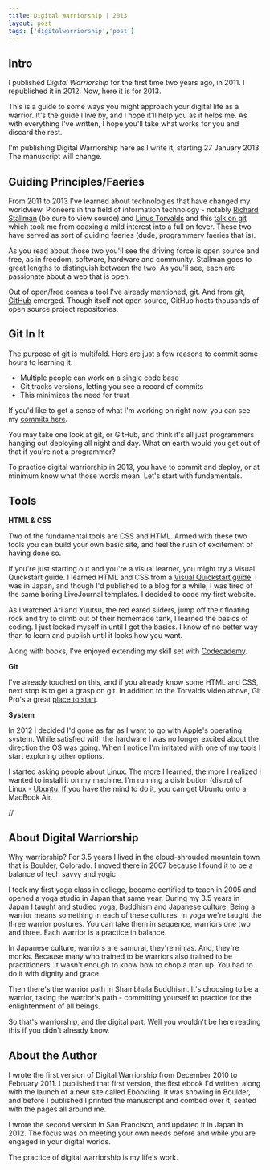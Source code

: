 ```yaml
---
title: Digital Warriorship | 2013
layout: post
tags: ['digitalwarriorship','post']
---
```


Intro
---

I published _Digital Warriorship_ for the first time two years ago, in 2011. I republished it in 2012. Now, here it is for 2013. 

This is a guide to some ways you might approach your digital life as a warrior. It's the guide I live by, and I hope it'll help you as it helps me. As with everything I've written, I hope you'll take what works for you and discard the rest.

I'm publishing Digital Warriorship here as I write it, starting 27 January 2013. The manuscript will change.

Guiding Principles/Faeries
---

From 2011 to 2013 I've learned about technologies that have changed my worldview. Pioneers in the field of information technology - notably [Richard Stallman](http://www.stallman.org/) (be sure to view source) and [Linus Torvalds](https://en.wikiquote.org/wiki/Linus_Torvalds) and this [talk on git](https://www.youtube.com/watch?v=4XpnKHJAok8) which took me from coaxing a mild interest into a full on fever. These two have served as sort of guiding faeries (dude, programmery faeries that is).

As you read about those two you'll see the driving force is open source and free, as in freedom, software, hardware and community. Stallman goes to great lengths to distinguish between the two. As you'll see, each are passionate about a web that is open.

Out of open/free comes a tool I've already mentioned, git. And from git, [GitHub](http://github.com/) emerged. Though itself not open source, GitHub hosts thousands of open source project repositories.

Git In It
--- 

The purpose of git is multifold. Here are just a few reasons to commit some hours to learning it.

+  Multiple people can work on a single code base
+  Git tracks versions, letting you see a record of commits 
+  This minimizes the need for trust

If you'd like to get a sense of what I'm working on right now, you can see my [commits here](http://github.com/gwenbell/).

You may take one look at git, or GitHub, and think it's all just programmers hanging out deploying all night and day. What on earth would you get out of that if you're not a programmer?

To practice digital warriorship in 2013, you have to commit and deploy, or at minimum know what those words mean. Let's start with fundamentals.

Tools
---

**HTML & CSS**

Two of the fundamental tools are CSS and HTML. Armed with these two tools you can build your own basic site, and feel the rush of excitement of having done so.

If you're just starting out and you're a visual learner, you might try a Visual Quickstart guide. I learned HTML and CSS from a [Visual Quickstart guide](http://search.barnesandnoble.com/HTML-XHTML-CSS/Elizabeth-Castro/e/9780321430847). I was in Japan, and though I'd published to a blog for a while, I was tired of the same boring LiveJournal templates. I decided to code my first website.

As I watched Ari and Yuutsu, the red eared sliders, jump off their floating rock and try to climb out of their homemade tank, I learned the basics of coding. I just locked myself in until I got the basics. I know of no better way than to learn and publish until it looks how you want. 

Along with books, I've enjoyed extending my skill set with [Codecademy](http://www.codecademy.com/). 

**Git**

I've already touched on this, and if you already know some HTML and CSS, next stop is to get a grasp on git. In addition to the Torvalds video above, Git Pro's a great [place to start](http://git-scm.com/book).

**System**

In 2012 I decided I'd gone as far as I want to go with Apple's operating system. While satisfied with the hardware I was no longer excited about the direction the OS was going. When I notice I'm irritated with one of my tools I start exploring other options.

I started asking people about Linux. The more I learned, the more I realized I wanted to install it on my machine. I'm running a distribution (distro) of Linux - [Ubuntu](http://www.ubuntu.com/download). If you have the mind to do it, you can get Ubuntu onto a MacBook Air.

//

About Digital Warriorship
---

Why warriorship? For 3.5 years I lived in the cloud-shrouded mountain town that is Boulder, Colorado. I moved there in 2007 because I found it to be a balance of tech savvy and yogic. 

I took my first yoga class in college, became certified to teach in 2005 and opened a yoga studio in Japan that same year. During my 3.5 years in Japan I taught and studied yoga, Buddhism and Japanese culture. Being a warrior means something in each of these cultures. In yoga we're taught the three warrior postures. You can take them in sequence, warriors one two and three. Each warrior is a practice in balance.

In Japanese culture, warriors are samurai, they're ninjas. And, they're monks. Because many who trained to be warriors also trained to be practitioners. It wasn't enough to know how to chop a man up. You had to do it with dignity and grace.

Then there's the warrior path in Shambhala Buddhism. It's choosing to be a warrior, taking the warrior's path - committing yourself to practice for the enlightenment of all beings. 

So that's warriorship, and the digital part. Well you wouldn't be here reading this if you didn't already know.

About the Author
---

I wrote the first version of Digital Warriorship from December 2010 to February 2011. I published that first version, the first ebook I'd written, along with the launch of a new site called Ebookling. It was snowing in Boulder, and before I published I printed the manuscript and combed over it, seated with the pages all around me.

I wrote the second version in San Francisco, and updated it in Japan in 2012. The focus was on meeting your own needs before and while you are engaged in your digital worlds.

The practice of digital warriorship is my life's work.
